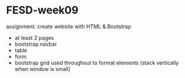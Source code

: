 # FESD-week09

assignment: create website with HTML & Bootstrap
 - at least 2 pages
 - bootstrap navbar
 - table
 - form
 - bootstrap grid used throughout to format elements 
    (stack vertically when window is small)